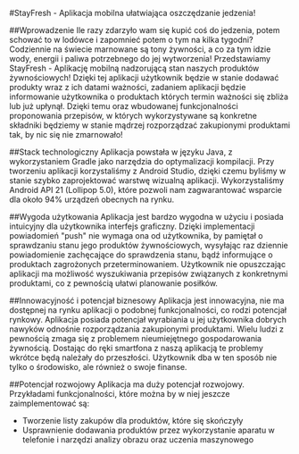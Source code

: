 #StayFresh - Aplikacja mobilna ułatwiająca oszczędzanie jedzenia!

##Wprowadzenie
Ile razy zdarzyło wam się kupić coś do jedzenia, potem schować to w lodówce i zapomnieć potem o tym na kilka tygodni?
Codziennie na świecie marnowane są tony żywności, a co za tym idzie wody, energii i paliwa potrzebnego do jej wytworzenia!
Przedstawiamy StayFresh - Aplikację mobilną nadzorującą stan naszych produktów żywnościowych! Dzięki tej aplikacji użytkownik będzie
w stanie dodawać produkty wraz z ich datami ważności, zadaniem aplikacji będzie informowanie użytkownika o produktach
których termin ważności się zbliża lub już upłynął. Dzięki temu oraz wbudowanej funkcjonalności proponowania przepisów,
w których wykorzystywane są konkretne składniki będziemy w stanie mądrzej rozporządzać zakupionymi produktami tak, by nic
się nie zmarnowało!

##Stack technologiczny
Aplikacja powstała w języku Java, z wykorzystaniem Gradle jako narzędzia do optymalizacji kompilacji. Przy tworzeniu
aplikacji korzystaliśmy z Android Studio, dzięki czemu byliśmy w stanie szybko zaprojektować warstwę wizualną aplikacji.
Wykorzystaliśmy Android API 21 (Lollipop 5.0), które pozwoli nam zagwarantować wsparcie dla około 94% urządzeń obecnych
na rynku. 

##Wygoda użytkowania
Aplikacja jest bardzo wygodna w użyciu i posiada intuicyjny dla użytkownika interfejs graficzny. Dzięki implementacji
powiadomień "push" nie wymaga ona od użytkownika, by pamiętał o sprawdzaniu stanu jego produktów żywnościowych,
wysyłając raz dziennie powiadomienie zachęcające do sprawdzenia stanu, bądź informujące o produktach zagrożonych
przeterminowaniem. Użytkownik nie opuszczając aplikacji ma możliwość wyszukiwania przepisów związanych z konkretnymi
produktami, co z pewnością ułatwi planowanie posiłków.

##Innowacyjność i potencjał biznesowy
Aplikacja jest innowacyjna, nie ma dostępnej na rynku aplikacji o podobnej funkcjonalności, co rodzi potencjał
rynkowy. Aplikacja posiada potencjał wyrabiania u jej użytkownika dobrych nawyków odnośnie rozporządzania zakupionymi
produktami. Wielu ludzi z pewnością zmaga się z problemem nieumiejętnego gospodarowania żywnością. Dostając do ręki
smartfona z naszą aplikacją te problemy wkrótce będą należały do przeszłości. Użytkownik dba w ten sposób
nie tylko o środowisko, ale również o swoje finanse.

##Potencjał rozwojowy
Aplikacja ma duży potencjał rozwojowy. Przykładami funkcjonalności, które można by w niej jeszcze zaimplementować są:
- Tworzenie listy zakupów dla produktów, które się skończyły
- Usprawnienie dodawania produktów przez wykorzystanie aparatu w telefonie i narzędzi analizy obrazu oraz uczenia maszynowego
